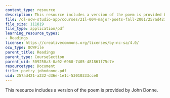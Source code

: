 ```yaml
---
content_type: resource
description: This resource includes a version of the poem is provided by John Donne.
file: /ol-ocw-studio-app/courses/21l-004-major-poets-fall-2001/257ad421a232d36e1e1c53010333cce0_poetry_johndonne.pdf
file_size: 111819
file_type: application/pdf
learning_resource_types:
- Readings
license: https://creativecommons.org/licenses/by-nc-sa/4.0/
ocw_type: OCWFile
parent_title: Readings
parent_type: CourseSection
parent_uid: 509250a3-0a02-6960-7405-481861f75c7e
resourcetype: Document
title: poetry_johndonne.pdf
uid: 257ad421-a232-d36e-1e1c-53010333cce0
---
```

This resource includes a version of the poem is provided by John Donne.